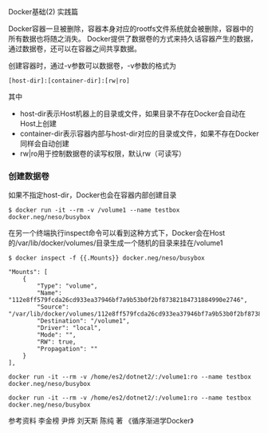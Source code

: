 Docker基础(2) 实践篇

Docker容器一旦被删除，容器本身对应的rootfs文件系统就会被删除，容器中的所有数据也将随之消失。
Docker提供了数据卷的方式来持久话容器产生的数据，通过数据卷，还可以在容器之间共享数据。

创建容器时，通过-v参数可以数据卷，-v参数的格式为
```
[host-dir]:[container-dir]:[rw|ro]
```
其中
- host-dir表示Host机器上的目录或文件，如果目录不存在Docker会自动在Host上创建
- container-dir表示容器内部与host-dir对应的目录或文件，如果不存在Docker同样会自动创建
- rw|ro用于控制数据卷的读写权限，默认rw（可读写）

### 创建数据卷
如果不指定host-dir，Docker也会在容器内部创建目录
```
$ docker run -it --rm -v /volume1 --name testbox docker.neg/neso/busybox
```
在另一个终端执行inspect命令可以看到这种方式下，Docker会在Host的/var/lib/docker/volumes/目录生成一个随机的目录来挂在/volume1
```
$ docker inspect -f {{.Mounts}} docker.neg/neso/busybox
```
```
"Mounts": [
	{
		"Type": "volume",
		"Name": "112e8ff579fcda26cd933ea37946bf7a9b53b0f2bf87382184731884990e2746",
		"Source": "/var/lib/docker/volumes/112e8ff579fcda26cd933ea37946bf7a9b53b0f2bf87382184731884990e2746/_data",
		"Destination": "/volume1",
		"Driver": "local",
		"Mode": "",
		"RW": true,
		"Propagation": ""
	}
],
```

```
docker run -it --rm -v /home/es2/dotnet2/:/volume1:ro --name testbox docker.neg/neso/busybox
```
```
docker run -it --rm -v /home/es2/dotnet2/:/volume1:ro --name testbox docker.neg/neso/busybox
```

参考资料
李金榜 尹烨 刘天斯 陈纯 著 《循序渐进学Docker》









